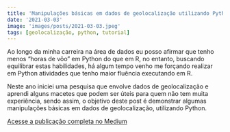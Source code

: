 ```yaml
---
title: 'Manipulações básicas em dados de geolocalização utilizando Python'
date: '2021-03-03'
image: 'images/posts/2021-03-03.jpeg'
tags: [geolocalização, python, tutorial]
---
```


Ao longo da minha carreira na área de dados eu posso afirmar que tenho menos “horas de vôo” em Python do que em R, no entanto, buscando equilibrar estas habilidades, há algum tempo venho me forçando realizar em Python atividades que tenho maior fluência executando em R.

Neste ano iniciei uma pesquisa que envolve dados de geolocalização e aprendi alguns macetes que podem ser úteis para quem não tem muita experiência, sendo assim, o objetivo deste post é demonstrar algumas manipulações básicas em dados de geolocalização, utilizando Python.

<a href="https://souacsjunior.medium.com/manipulações-básicas-em-dados-de-geolocalização-utilizando-python-93960485779f" class="nav__link cta-button button button--small" target="_blank">Acesse a publicação completa no Medium</a>
